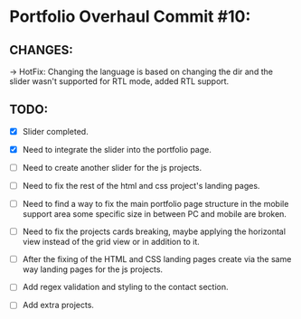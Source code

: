 # Portfolio Overhaul Commit #10:

## CHANGES:

→ HotFix: Changing the language is based on changing the dir and the slider wasn't supported for RTL mode, added RTL support.

## TODO:

-   [x] Slider completed.
-   [x] Need to integrate the slider into the portfolio page.
-   [ ] Need to create another slider for the js projects.

-   [ ] Need to fix the rest of the html and css project's landing pages.
-   [ ] Need to find a way to fix the main portfolio page structure in the mobile support area some specific size in between PC and mobile are broken.
-   [ ] Need to fix the projects cards breaking, maybe applying the horizontal view instead of the grid view or in addition to it.
-   [ ] After the fixing of the HTML and CSS landing pages create via the same way landing pages for the js projects.
-   [ ] Add regex validation and styling to the contact section.
-   [ ] Add extra projects.
